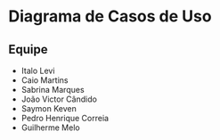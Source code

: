 # Diagrama de Casos de Uso
## Equipe
- Italo Levi
- Caio Martins
- Sabrina Marques
- João Victor Cândido
- Saymon Keven
- Pedro Henrique Correia
- Guilherme Melo